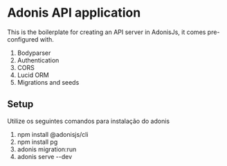 # Adonis API application

This is the boilerplate for creating an API server in AdonisJs, it comes pre-configured with.

1. Bodyparser
2. Authentication
3. CORS
4. Lucid ORM
5. Migrations and seeds

## Setup

Utilize os seguintes comandos para instalação do adonis
1. npm install @adonisjs/cli
2. npm install pg
3. adonis migration:run
4. adonis serve --dev
 
